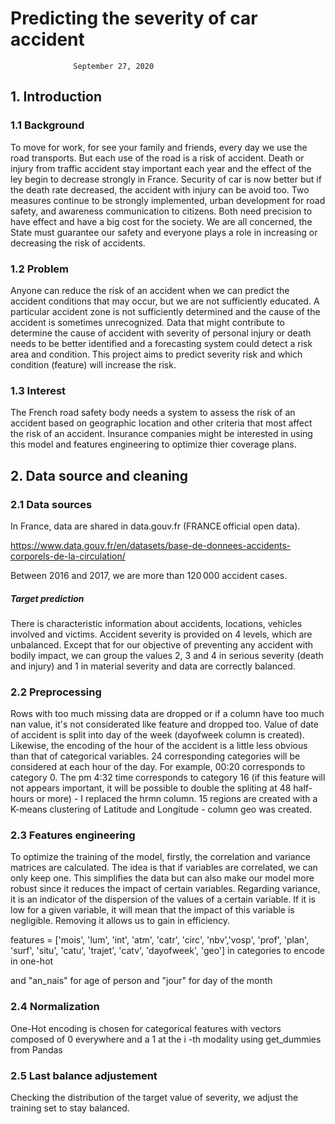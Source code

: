 # Predicting the severity of car accident
                  September 27, 2020 
 
## 1. Introduction 

### 1.1 Background
To move for work, for see your family and friends, every day we use the road transports. But each use of the road is a risk of accident. Death or injury from traffic accident stay important each year and the effect of the ley begin to decrease strongly in France. Security of car is now better but if the death rate decreased, the accident with injury can be avoid too. Two measures continue to be strongly implemented, urban development for road safety, and awareness communication to citizens. Both need precision to have effect and have a big cost for the society.
We are all concerned, the State must guarantee our safety and everyone plays a role in increasing or decreasing the risk of accidents. 
### 1.2 Problem
Anyone can reduce the risk of an accident when we can predict the accident conditions that may occur, but we are not sufficiently educated. A particular accident zone is not sufficiently determined and the cause of the accident is sometimes unrecognized.
Data that might contribute to determine the cause of accident with severity of personal injury or death needs to be better identified and a forecasting system could detect a risk area and condition.
This project aims to predict severity risk and which condition (feature) will increase the risk.
### 1.3 Interest
The French road safety body needs a system to assess the risk of an accident based on geographic location and other criteria that most affect the risk of an accident. Insurance companies might be interested in using this model and features engineering to optimize thier coverage plans.

## 2. Data source and cleaning

### 2.1 Data sources
In France, data are shared in data.gouv.fr (FRANCE official open data).

https://www.data.gouv.fr/en/datasets/base-de-donnees-accidents-corporels-de-la-circulation/

Between 2016 and 2017, we are more than 120 000 accident cases.

##### Target prediction
There is characteristic information about accidents, locations, vehicles involved and victims.
Accident severity is provided on 4 levels, which are unbalanced. Except that for our objective of preventing any accident with bodily impact, we can group the values 2, 3 and 4 in serious severity (death and injury) and 1 in material severity and data are correctly balanced.

### 2.2 Preprocessing
Rows with too much missing data are dropped or if a column have too much nan value, it's not considerated like feature and dropped too.
Value of date of accident is split into day of the week (dayofweek column is created).
Likewise, the encoding of the hour of the accident is a little less obvious than that of categorical variables. 24 corresponding categories will be considered at each hour of the day. For example, 00:20 corresponds to category 0. The pm 4:32 time corresponds to category 16 (if this feature will not appears important, it will be possible to double the spliting at 48 half-hours or more) - I replaced the hrmn column.
15 regions are created with a K-means clustering of Latitude and Longitude - column geo was created.

### 2.3 Features engineering
To optimize the training of the model, firstly, the correlation and variance matrices are calculated.
The idea is that if variables are correlated, we can only keep one. This simplifies the data but can also make our model more robust since it reduces the impact of certain variables.
Regarding variance, it is an indicator of the dispersion of the values of a certain variable. If it is low for a given variable, it will mean that the impact of this variable is negligible. Removing it allows us to gain in efficiency.

features = ['mois', 'lum', 'int', 'atm', 'catr', 'circ', 'nbv','vosp', 'prof', 'plan', 'surf',
                'situ', 'catu', 'trajet', 'catv', 'dayofweek', 'geo'] in categories to encode in one-hot

and "an_nais" for age of person and "jour" for day of the month

### 2.4 Normalization
One-Hot encoding is chosen for categorical features with vectors composed of 0 everywhere and a 1 at the i -th modality using get_dummies from Pandas

### 2.5 Last balance adjustement
Checking the distribution of the target value of severity, we adjust the training set to stay balanced.


